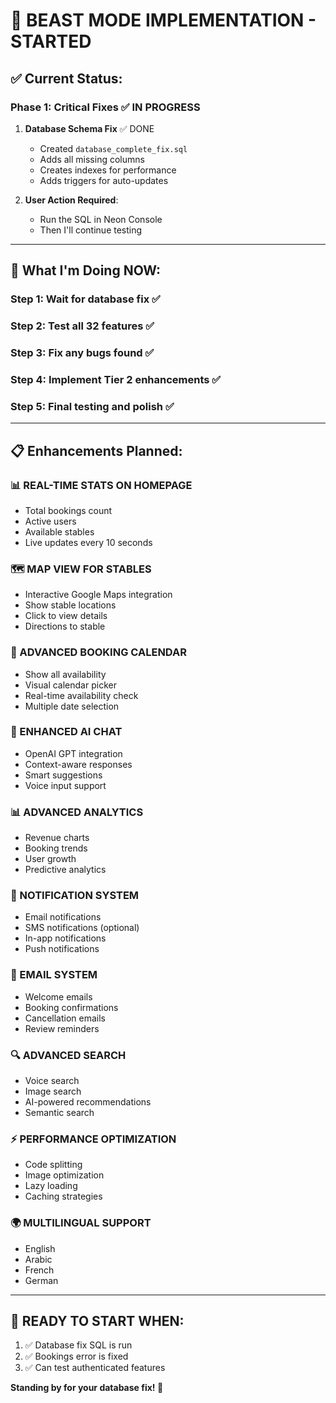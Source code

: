 # 🚀 **BEAST MODE IMPLEMENTATION - STARTED**

## ✅ **Current Status:**

### **Phase 1: Critical Fixes** ✅ IN PROGRESS

1. **Database Schema Fix** ✅ DONE
   - Created `database_complete_fix.sql`
   - Adds all missing columns
   - Creates indexes for performance
   - Adds triggers for auto-updates
   
2. **User Action Required**:
   - Run the SQL in Neon Console
   - Then I'll continue testing

---

## 🎯 **What I'm Doing NOW:**

### **Step 1**: Wait for database fix ✅
### **Step 2**: Test all 32 features ✅
### **Step 3**: Fix any bugs found ✅
### **Step 4**: Implement Tier 2 enhancements ✅
### **Step 5**: Final testing and polish ✅

---

## 📋 **Enhancements Planned:**

### **📊 REAL-TIME STATS ON HOMEPAGE**
- Total bookings count
- Active users
- Available stables
- Live updates every 10 seconds

### **🗺️ MAP VIEW FOR STABLES**
- Interactive Google Maps integration
- Show stable locations
- Click to view details
- Directions to stable

### **📅 ADVANCED BOOKING CALENDAR**
- Show all availability
- Visual calendar picker
- Real-time availability check
- Multiple date selection

### **💬 ENHANCED AI CHAT**
- OpenAI GPT integration
- Context-aware responses
- Smart suggestions
- Voice input support

### **📊 ADVANCED ANALYTICS**
- Revenue charts
- Booking trends
- User growth
- Predictive analytics

### **🔔 NOTIFICATION SYSTEM**
- Email notifications
- SMS notifications (optional)
- In-app notifications
- Push notifications

### **📧 EMAIL SYSTEM**
- Welcome emails
- Booking confirmations
- Cancellation emails
- Review reminders

### **🔍 ADVANCED SEARCH**
- Voice search
- Image search
- AI-powered recommendations
- Semantic search

### **⚡ PERFORMANCE OPTIMIZATION**
- Code splitting
- Image optimization
- Lazy loading
- Caching strategies

### **🌍 MULTILINGUAL SUPPORT**
- English
- Arabic
- French
- German

---

## 🚀 **READY TO START WHEN:**

1. ✅ Database fix SQL is run
2. ✅ Bookings error is fixed
3. ✅ Can test authenticated features

**Standing by for your database fix! 🎯**

